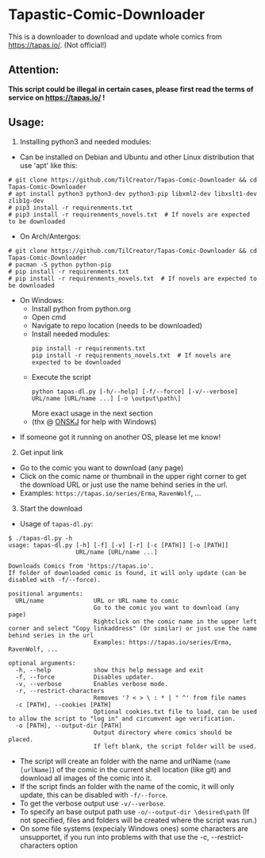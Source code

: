 # Tapastic-Comic-Downloader
This is a downloader to download and update whole comics from https://tapas.io/. (Not official!)

## Attention:
**This script could be illegal in certain cases, please first read the terms of service on https://tapas.io/ !**

## Usage:
1. Installing python3 and needed modules:
 * Can be installed on Debian and Ubuntu and other Linux distribution that use 'apt' like this:
 ```
 # git clone https://github.com/TilCreator/Tapas-Comic-Downloader && cd Tapas-Comic-Downloader
 # apt install python3 python3-dev python3-pip libxml2-dev libxslt1-dev zlib1g-dev
 # pip3 install -r requirenments.txt
 # pip3 install -r requirenments_novels.txt  # If novels are expected to be downloaded
 ```
 * On Arch/Antergos:
 ```
 # git clone https://github.com/TilCreator/Tapas-Comic-Downloader && cd Tapas-Comic-Downloader
 # pacman -S python python-pip
 # pip install -r requirenments.txt
 # pip install -r requirenments_novels.txt  # If novels are expected to be downloaded
 ```
 * On Windows:
   * Install python from python.org
   * Open cmd
   * Navigate to repo location (needs to be downloaded)
   * Install needed modules:
      ```
      pip install -r requirenments.txt
      pip install -r requirenments_novels.txt  # If novels are expected to be downloaded
      ```
   * Execute the script
      ```
      python tapas-dl.py [-h/--help] [-f/--force] [-v/--verbose] URL/name [URL/name ...] [-o \output\path\]
      ```
      More exact usage in the next section
   * (thx @ [ONSKJ](https://github.com/ONSKJ) for help with Windows)
 + If someone got it running on another OS, please let me know!
2. Get input link
 * Go to the comic you want to download (any page)
 * Click on the comic name or thumbnail in the upper right corner to get the download URL or just use the name behind series in the url.
 * Examples: `https://tapas.io/series/Erma`, `RavenWolf`, ...
3. Start the download
 * Usage of `tapas-dl.py`:
 ```
 $ ./tapas-dl.py -h
 usage: tapas-dl.py [-h] [-f] [-v] [-r] [-c [PATH]] [-o [PATH]]
                    URL/name [URL/name ...]
 
 Downloads Comics from 'https://tapas.io'.
 If folder of downloaded comic is found, it will only update (can be disabled with -f/--force).
 
 positional arguments:
   URL/name              URL or URL name to comic
                         Go to the comic you want to download (any page)
                         Rightclick on the comic name in the upper left corner and select "Copy linkaddress" (Or similar) or just use the name behind series in the url
                         Examples: https://tapas.io/series/Erma, RavenWolf, ...
 
 optional arguments:
   -h, --help            show this help message and exit
   -f, --force           Disables updater.
   -v, --verbose         Enables verbose mode.
   -r, --restrict-characters
                         Removes '? < > \ : * | " ^' from file names
   -c [PATH], --cookies [PATH]
                         Optional cookies.txt file to load, can be used to allow the script to "log in" and circumvent age verification.
   -o [PATH], --output-dir [PATH]
                         Output directory where comics should be placed.
                         If left blank, the script folder will be used. 
 ```
 * The script will create an folder with the name and urlName (`name [urlName]`) of the comic in the current shell location (like git) and download all images of the comic into it.
 * If the script finds an folder with the name of the comic, it will only update, this can be disabled with `-f/--force`.
 * To get the verbose output use `-v/--verbose`.
 * To specify an base output path use `-o/--output-dir \desired\path` (If not specified, files and folders will be created where the script was run.)
 * On some file systems (expecialy Windows ones) some characters are unsupportet, if you run into problems with that use the -c, --restrict-characters option

